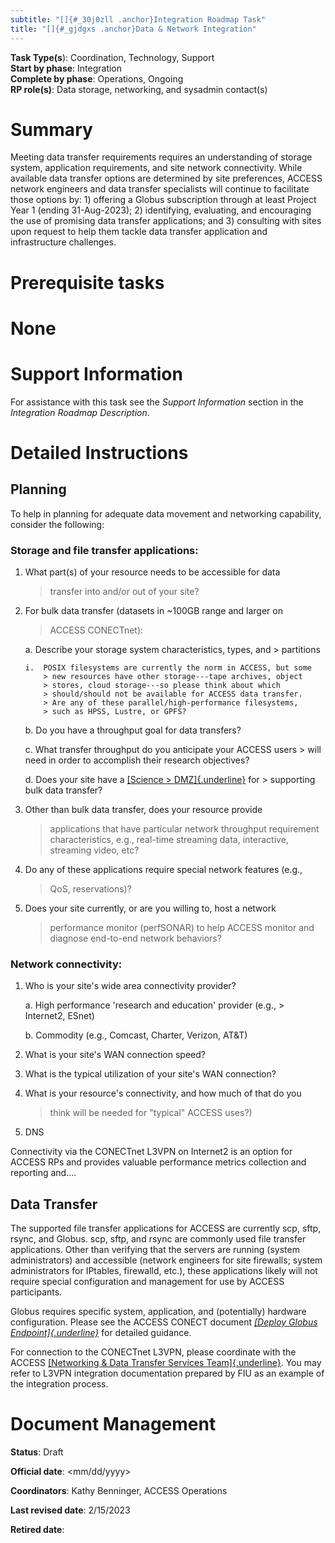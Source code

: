 ```yaml
---
subtitle: "[]{#_30j0zll .anchor}Integration Roadmap Task"
title: "[]{#_gjdgxs .anchor}Data & Network Integration"
---
```


**Task Type(s**): Coordination, Technology, Support\
**Start by phase**: Integration\
**Complete by phase**: Operations, Ongoing\
**RP role(s)**: Data storage, networking, and sysadmin contact(s)

# Summary

Meeting data transfer requirements requires an understanding of storage
system, application requirements, and site network connectivity. While
available data transfer options are determined by site preferences,
ACCESS network engineers and data transfer specialists will continue to
facilitate those options by: 1) offering a Globus subscription through
at least Project Year 1 (ending 31-Aug-2023); 2) identifying,
evaluating, and encouraging the use of promising data transfer
applications; and 3) consulting with sites upon request to help them
tackle data transfer application and infrastructure challenges.

# Prerequisite tasks

# None

# Support Information

For assistance with this task see the *Support Information* section in
the *Integration Roadmap Description*.

# Detailed Instructions

## Planning

To help in planning for adequate data movement and networking
capability, consider the following:

### Storage and file transfer applications:

1.  What part(s) of your resource needs to be accessible for data
    > transfer into and/or out of your site?

2.  For bulk data transfer (datasets in \~100GB range and larger on
    > ACCESS CONECTnet):

    a.  Describe your storage system characteristics, types, and
        > partitions

        i.  POSIX filesystems are currently the norm in ACCESS, but some
            > new resources have other storage---tape archives, object
            > stores, cloud storage---so please think about which
            > should/should not be available for ACCESS data transfer.
            > Are any of these parallel/high-performance filesystems,
            > such as HPSS, Lustre, or GPFS?

    b.  Do you have a throughput goal for data transfers?

    c.  What transfer throughput do you anticipate your ACCESS users
        > will need in order to accomplish their research objectives?

    d.  Does your site have a [[Science
        > DMZ]{.underline}](https://fasterdata.es.net/science-dmz/) for
        > supporting bulk data transfer?

3.  Other than bulk data transfer, does your resource provide
    > applications that have particular network throughput requirement
    > characteristics, e.g., real-time streaming data, interactive,
    > streaming video, etc?

4.  Do any of these applications require special network features (e.g.,
    > QoS, reservations)?

5.  Does your site currently, or are you willing to, host a network
    > performance monitor (perfSONAR) to help ACCESS monitor and
    > diagnose end-to-end network behaviors?

### Network connectivity:

1.  Who is your site's wide area connectivity provider?

    a.  High performance 'research and education' provider (e.g.,
        > Internet2, ESnet)

    b.  Commodity (e.g., Comcast, Charter, Verizon, AT&T)

2.  What is your site's WAN connection speed?

3.  What is the typical utilization of your site's WAN connection?

4.  What is your resource's connectivity, and how much of that do you
    > think will be needed for "typical" ACCESS uses?)

5.  DNS

Connectivity via the CONECTnet L3VPN on Internet2 is an option for
ACCESS RPs and provides valuable performance metrics collection and
reporting and....

## Data Transfer

The supported file transfer applications for ACCESS are currently scp,
sftp, rsync, and Globus. scp, sftp, and rsync are commonly used file
transfer applications. Other than verifying that the servers are running
(system administrators) and accessible (network engineers for site
firewalls; system administrators for IPtables, firewalld, etc.), these
applications likely will not require special configuration and
management for use by ACCESS participants.

Globus requires specific system, application, and (potentially) hardware
configuration. Please see the ACCESS CONECT document [*[Deploy Globus
Endpoint]{.underline}*](https://docs.google.com/document/d/19xv0ahgH8m4pFsu5LabYdOVSaNjmB6Ja1Q7I7cc_dM8/edit?usp=sharing)
for detailed guidance.

For connection to the CONECTnet L3VPN, please coordinate with the ACCESS
[[Networking & Data Transfer Services
Team]{.underline}](mailto:t3-ndts@access-ci.org). You may refer to L3VPN
integration documentation prepared by FIU as an example of the
integration process.

# Document Management

**Status**: Draft

**Official date**: \<mm/dd/yyyy\>

**Coordinators**: Kathy Benninger, ACCESS Operations

**Last revised date**: 2/15/2023

**Retired date**:
